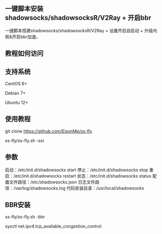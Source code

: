 一键脚本安装shadowsocks/shadowsocksR/V2Ray + 开启bbr
---

一键脚本搭建shadowsocks/shadowsocksR/V2Ray + 设置开启自启动 + 升级内核&开启bbr加速。

## 教程如何访问

## 支持系统

CentOS 6+

Debian 7+

Ubuntu 12+

## 使用教程

 git clone https://github.com/EisonMe/ss-fly
 
 ss-fly/ss-fly.sh -ssr


## 参数
 启动：/etc/init.d/shadowsocks start
 停止：/etc/init.d/shadowsocks stop
 重启：/etc/init.d/shadowsocks restart
 状态：/etc/init.d/shadowsocks status
 配置文件路径：/etc/shadowsocks.json
 日志文件路径：/var/log/shadowsocks.log
 代码安装目录：/usr/local/shadowsocks

## BBR安装
ss-fly/ss-fly.sh -bbr

sysctl net.ipv4.tcp_available_congestion_control


